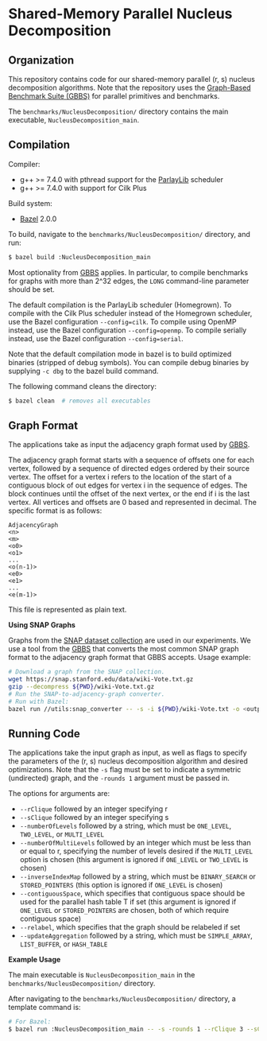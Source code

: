# Shared-Memory Parallel Nucleus Decomposition

Organization
--------

This repository contains code for our shared-memory parallel (r, s)
nucleus decomposition algorithms. Note
that the repository uses the
[Graph-Based Benchmark Suite (GBBS)](https://github.com/ParAlg/gbbs)
for parallel primitives and benchmarks.

The `benchmarks/NucleusDecomposition/` directory contains the main executable, 
`NucleusDecomposition_main`.


Compilation
--------

Compiler:
* g++ &gt;= 7.4.0 with pthread support for the [ParlayLib](https://github.com/cmuparlay/parlaylib) scheduler
* g++ &gt;= 7.4.0 with support for Cilk Plus


Build system:
* [Bazel](https:://bazel.build) 2.0.0

To build, navigate to the `benchmarks/NucleusDecomposition/` directory, and run:
```sh
$ bazel build :NucleusDecomposition_main
```

Most optionality from [GBBS](https://github.com/ParAlg/gbbs)
applies. In particular, to compile benchmarks for graphs with
more than 2^32 edges, the `LONG` command-line parameter should be set.

The default compilation is the ParlayLib scheduler (Homegrown).
To compile with the Cilk Plus scheduler instead of the Homegrown scheduler, use
the Bazel configuration `--config=cilk`. To compile using OpenMP instead, use
the Bazel configuration `--config=openmp`. To compile serially instead, use the
Bazel configuration `--config=serial`.

Note that the default compilation mode in bazel is to build optimized binaries
(stripped of debug symbols). You can compile debug binaries by supplying `-c
dbg` to the bazel build command.

The following command cleans the directory:
```sh
$ bazel clean  # removes all executables
```

Graph Format
-------

The applications take as input the adjacency graph format used by
[GBBS](https://github.com/ParAlg/gbbs).

The adjacency graph format starts with a sequence of offsets one for each
vertex, followed by a sequence of directed edges ordered by their source vertex.
The offset for a vertex i refers to the location of the start of a contiguous
block of out edges for vertex i in the sequence of edges. The block continues
until the offset of the next vertex, or the end if i is the last vertex. All
vertices and offsets are 0 based and represented in decimal. The specific format
is as follows:

```
AdjacencyGraph
<n>
<m>
<o0>
<o1>
...
<o(n-1)>
<e0>
<e1>
...
<e(m-1)>
```

This file is represented as plain text.

**Using SNAP Graphs**

Graphs from the [SNAP dataset
collection](https://snap.stanford.edu/data/index.html) are used in our experiments. 
We use a tool from the [GBBS](https://github.com/ParAlg/gbbs) 
that converts the most common SNAP
graph format to the adjacency graph format that GBBS accepts. Usage example:
```sh
# Download a graph from the SNAP collection.
wget https://snap.stanford.edu/data/wiki-Vote.txt.gz
gzip --decompress ${PWD}/wiki-Vote.txt.gz
# Run the SNAP-to-adjacency-graph converter.
# Run with Bazel:
bazel run //utils:snap_converter -- -s -i ${PWD}/wiki-Vote.txt -o <output file>
```


Running Code
-------
The applications take the input graph as input, as well as flags to specify
the parameters of the (r, s) nucleus decomposition algorithm and desired 
optimizations. Note that the `-s` flag must be set to indicate a symmetric 
(undirected) graph, and the `-rounds 1` argument must be passed in.

The options for arguments are:
* `--rClique` followed by an integer specifying r
* `--sClique` followed by an integer specifying s
* `--numberOfLevels` followed by a string, which must be `ONE_LEVEL`, `TWO_LEVEL`, or `MULTI_LEVEL`
* `--numberOfMultiLevels` followed by an integer which must be less than or equal to r, specifying 
the number of levels desired if the `MULTI_LEVEL` option is chosen (this argument is ignored 
if `ONE_LEVEL` or `TWO_LEVEL` is chosen)
* `--inverseIndexMap` followed by a string, which must be `BINARY_SEARCH` or `STORED_POINTERS` (this option 
is ignored if `ONE_LEVEL` is chosen)
* `--contiguousSpace`, which specifies that contiguous space should be used for the 
parallel hash table T if set (this argument is ignored if `ONE_LEVEL` or `STORED_POINTERS`
are chosen, both of which require contiguous space)
* `--relabel`, which specifies that the graph should be relabeled if set
* `--updateAggregation` followed by a string, which must be `SIMPLE_ARRAY`, 
`LIST_BUFFER`, or `HASH_TABLE`

**Example Usage**

The main executable is `NucleusDecomposition_main` in the `benchmarks/NucleusDecomposition/` directory.

After navigating to the `benchmarks/NucleusDecomposition/` directory, a template command is:

```sh
# For Bazel:
$ bazel run :NucleusDecomposition_main -- -s -rounds 1 --rClique 3 --sClique 4 --numberOfLevels TWO_LEVEL --inverseIndexMap STORED_POINTERS --relabel --updateAggregation LIST_BUFFER </path/to/input/graph>
```
